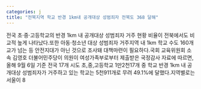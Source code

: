 ```yaml
---
categories: j
title: "전북지역 학교 반경 1km내 공개대상 성범죄자 전북도 368 달해"
---
```

전국 초·중·고등학교의 반경 1km 내 공개대상 성범죄자 거주 현황 비율이 전북에서도 비교적 높게 나타났다.또한 아동·청소년 대상 성범죄자 거주지역 내 1km 학교 수도 160개교가 넘는 등 안전지대가 아닌 것으로 조사돼 대책마련이 필요하다.국회 교육위원회 소속 김영호 더불어민주당이 의원이 여성가족부로부터 제출받은 국정감사 자료에 따르면, 올해 9월 6일 기준 전국 17개 시도 초,중,고등학교 1만2천17개 중 학교 반경 1km 내 공개대상 성범죄자가 거주하고 있는 학교는 5천911개로 무려 49.1%에 달했다.지역별로는 서울이 8